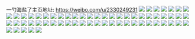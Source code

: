 一勺海盐了主页地址: https://weibo.com/u/2330249231 
![](https://wx4.sinaimg.cn/mw2000/8ae4c80fly1h9dvoxxlhzj21o02yohdu.jpg) 
![](https://wx4.sinaimg.cn/mw2000/8ae4c80fly1h9dvopxti5j21o02jux6p.jpg) 
![](https://wx4.sinaimg.cn/mw2000/8ae4c80fly1h9dvot7hsmj21o02yoe82.jpg) 
![](https://wx4.sinaimg.cn/mw2000/8ae4c80fly1h9dvp0ll76j21o02yob2a.jpg) 
![](https://wx4.sinaimg.cn/mw2000/8ae4c80fly1h9dkrco1htj22bj33ghdx.jpg) 
![](https://wx4.sinaimg.cn/mw2000/8ae4c80fly1h9dks2i52lj21o0280x42.jpg) 
![](https://wx4.sinaimg.cn/mw2000/8ae4c80fly1h9dkrgjbv3j23402c0qv9.jpg) 
![](https://wx4.sinaimg.cn/mw2000/8ae4c80fly1h9dks33fkrj21o0280u0x.jpg) 
![](https://wx4.sinaimg.cn/mw2000/8ae4c80fly1h9dkrxephyj23402c0u0z.jpg) 
![](https://wx4.sinaimg.cn/mw2000/8ae4c80fly1h9dkrudm3ej21o02804qq.jpg) 
![](https://wx4.sinaimg.cn/mw2000/8ae4c80fly1h9dkrrs3cqj21mb1wex6p.jpg) 
![](https://wx4.sinaimg.cn/mw2000/8ae4c80fly1h9dkrw1jlgj22c0340b2c.jpg) 
![](https://wx4.sinaimg.cn/mw2000/8ae4c80fly1h9dkrzepayj22c0340b2c.jpg) 
![](https://wx4.sinaimg.cn/mw2000/8ae4c80fly1h9dkrlf0p5j22c0340hdw.jpg) 
![](https://wx4.sinaimg.cn/mw2000/8ae4c80fly1h9dkrp9ulrj22832ysnpg.jpg) 
![](https://wx4.sinaimg.cn/mw2000/8ae4c80fly1h9dks22z56j23402c04qr.jpg) 
![](https://wx4.sinaimg.cn/mw2000/8ae4c80fly1h9dks0mpmhj22c03407wj.jpg) 
![](https://wx4.sinaimg.cn/mw2000/8ae4c80fly1h998gt116aj23402c04qs.jpg) 
![](https://wx4.sinaimg.cn/mw2000/8ae4c80fly1h998gua2mej23402c0qv7.jpg) 
![](https://wx4.sinaimg.cn/mw2000/8ae4c80fly1h998gfhp6jj23402c0u0z.jpg) 
![](https://wx4.sinaimg.cn/mw2000/8ae4c80fly1h998gxha6zj23402c07wk.jpg) 
![](https://wx4.sinaimg.cn/mw2000/8ae4c80fly1h998grtfuej21hc0u0gyi.jpg) 
![](https://wx4.sinaimg.cn/mw2000/8ae4c80fly1h998gvuk8rj23402c01l0.jpg) 
![](https://wx4.sinaimg.cn/mw2000/8ae4c80fly1h998h0hxcdj23402c07wk.jpg) 
![](https://wx4.sinaimg.cn/mw2000/8ae4c80fly1h998gz1ecoj23402c0b2b.jpg) 
![](https://wx4.sinaimg.cn/mw2000/8ae4c80fly1h998h1yoppj23402c0x6r.jpg) 
![](https://wx4.sinaimg.cn/mw2000/8ae4c80fly1h998gh2224j22c03404qs.jpg) 
![](https://wx4.sinaimg.cn/mw2000/8ae4c80fly1h998gi5qhij23402c0b2a.jpg) 
![](https://wx4.sinaimg.cn/mw2000/8ae4c80fly1h998gjgg6bj23402c0qv7.jpg) 
![](https://wx4.sinaimg.cn/mw2000/8ae4c80fly1h998gki1l3j22c0340e82.jpg) 
![](https://wx4.sinaimg.cn/mw2000/8ae4c80fly1h998glmg4kj23402c0kjn.jpg) 
![](https://wx4.sinaimg.cn/mw2000/8ae4c80fly1h998gmtnybj23402c04qr.jpg) 
![](https://wx4.sinaimg.cn/mw2000/8ae4c80fly1h998goa7ggj22c0340e83.jpg) 
![](https://wx4.sinaimg.cn/mw2000/8ae4c80fly1h998gpotl7j23402c0kjn.jpg) 
![](https://wx4.sinaimg.cn/mw2000/8ae4c80fly1h998gr6jfgj23402c0b2b.jpg) 
![](https://wx4.sinaimg.cn/mw2000/8ae4c80fgy1h8xurpolnkj22c0340b2b.jpg) 
![](https://wx4.sinaimg.cn/mw2000/8ae4c80fgy1h8xuq44r0lj21o02807wi.jpg) 
![](https://wx4.sinaimg.cn/mw2000/8ae4c80fgy1h8xuk87jsrj21o0280kjm.jpg) 
![](https://wx4.sinaimg.cn/mw2000/8ae4c80fgy1h8xuk52revj229830ax6q.jpg) 
![](https://wx4.sinaimg.cn/mw2000/8ae4c80fgy1h8xujbqr01j22eo36ub2g.jpg) 
![](https://wx4.sinaimg.cn/mw2000/8ae4c80fgy1h8xuj3hwhmj22c02h6qv8.jpg) 
![](https://wx4.sinaimg.cn/mw2000/8ae4c80fgy1h8vscuecsnj20u01hc11v.jpg) 
![](https://wx4.sinaimg.cn/mw2000/8ae4c80fgy1h8vscvcchej21o02807wh.jpg) 
![](https://wx4.sinaimg.cn/mw2000/8ae4c80fgy1h8vszgkxz6j21o0280kjl.jpg) 
![](https://wx4.sinaimg.cn/mw2000/8ae4c80fgy1h8vszjrldgj21o0280qv5.jpg) 
![](https://wx4.sinaimg.cn/mw2000/8ae4c80fgy1h8tyh4yjyzj20rs112tj4.jpg) 
![](https://wx4.sinaimg.cn/mw2000/8ae4c80fgy1h8nendq6lfj20zo0zlwpn.jpg) 
![](https://wx4.sinaimg.cn/mw2000/8ae4c80fgy1h8jw9wzwf4j22c02c17wk.jpg) 
![](https://wx4.sinaimg.cn/mw2000/8ae4c80fgy1h8jw9khdsxj218x0paq9y.jpg) 
![](https://wx4.sinaimg.cn/mw2000/8ae4c80fgy1h8feb9yabej20u00u0ai2.jpg) 
![](https://wx4.sinaimg.cn/mw2000/8ae4c80fgy1h7x8m1d93jj20zo14m4h5.jpg) 
![](https://wx4.sinaimg.cn/mw2000/8ae4c80fgy1h6wmetn0kuj22c0340nph.jpg) 
![](https://wx4.sinaimg.cn/mw2000/8ae4c80fgy1h6wmew45zhj22c0340nph.jpg) 
![](https://wx4.sinaimg.cn/mw2000/8ae4c80fgy1h6wmg67jphj2334440npg.jpg) 
![](https://wx4.sinaimg.cn/mw2000/8ae4c80fgy1h6wmeq2y9kj23344401l0.jpg) 
![](https://wx4.sinaimg.cn/mw2000/8ae4c80fgy1h6wmentod2j22du36cu0z.jpg) 
![](https://wx4.sinaimg.cn/mw2000/8ae4c80fgy1h6wmefg6dmj229s37a79u.jpg) 
![](https://wx4.sinaimg.cn/mw2000/8ae4c80fgy1h6wmgdwt7wj236c24xb2a.jpg) 
![](https://wx4.sinaimg.cn/mw2000/8ae4c80fgy1h6wmehv5wwj21o02b3u0x.jpg) 
![](https://wx4.sinaimg.cn/mw2000/8ae4c80fgy1h6wmec4migj21o028rn5i.jpg) 
![](https://wx4.sinaimg.cn/mw2000/8ae4c80fgy1h6b4f2p5bqj22c02c0qv5.jpg) 
![](https://wx4.sinaimg.cn/mw2000/8ae4c80fgy1h6b4fpem3cj23401tex6q.jpg) 
